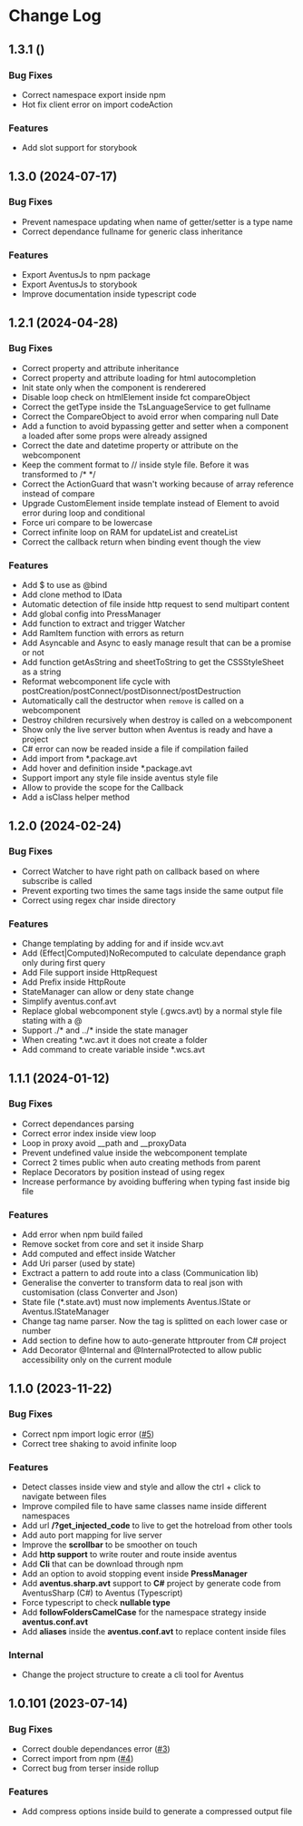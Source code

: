 # Change Log

## 1.3.1 ()

### Bug Fixes
 - Correct namespace export inside npm
 - Hot fix client error on import codeAction

### Features
 - Add slot support for storybook


## 1.3.0 (2024-07-17)

### Bug Fixes
 - Prevent namespace updating when name of getter/setter is a type name
 - Correct dependance fullname for generic class inheritance

### Features
 - Export AventusJs to npm package
 - Export AventusJs to storybook
 - Improve documentation inside typescript code


## 1.2.1 (2024-04-28)

### Bug Fixes
 - Correct property and attribute inheritance
 - Correct property and attribute loading for html autocompletion
 - Init state only when the component is renderered
 - Disable loop check on htmlElement inside fct compareObject
 - Correct the getType inside the TsLanguageService to get fullname
 - Correct the CompareObject to avoid error when comparing null Date
 - Add a function to avoid bypassing getter and setter when a component a loaded after some props were already assigned
 - Correct the date and datetime property or attribute on the webcomponent
 - Keep the comment format to // inside style file. Before it was transformed to /* */
 - Correct the ActionGuard that wasn't working because of array reference instead of compare
 - Upgrade CustomElement inside template instead of Element to avoid error during loop and conditional
 - Force uri compare to be lowercase
 - Correct infinite loop on RAM for updateList and createList
 - Correct the callback return when binding event though the view

### Features
 - Add $ to use as @bind
 - Add clone method to IData
 - Automatic detection of file inside http request to send multipart content
 - Add global config into PressManager
 - Add function to extract and trigger Watcher
 - Add RamItem function with errors as return
 - Add Asyncable and Async to easly manage result that can be a promise or not
 - Add function getAsString and sheetToString to get the CSSStyleSheet as a string
 - Reformat webcomponent life cycle with postCreation/postConnect/postDisonnect/postDestruction
 - Automatically call the destructor when `remove` is called on a webcomponent
 - Destroy children recursively when destroy is called on a webcomponent
 - Show only the live server button when Aventus is ready and have a project
 - C# error can now be readed inside a file if compilation failed
 - Add import from *.package.avt
 - Add hover and definition inside *.package.avt
 - Support import any style file inside aventus style file
 - Allow to provide the scope for the Callback
 - Add a isClass helper method


## 1.2.0 (2024-02-24)

### Bug Fixes
 - Correct Watcher to have right path on callback based on where subscribe is called
 - Prevent exporting two times the same tags inside the same output file
 - Correct using regex char inside directory

### Features
 - Change templating by adding for and if inside wcv.avt
 - Add (Effect|Computed)NoRecomputed to calculate dependance graph only during first query
 - Add File support inside HttpRequest
 - Add Prefix inside HttpRoute
 - StateManager can allow or deny state change
 - Simplify aventus.conf.avt
 - Replace global webcomponent style (.gwcs.avt) by a normal style file stating with a @
 - Support ./* and ../* inside the state manager
 - When creating *.wc.avt it does not create a folder
 - Add command to create variable inside *.wcs.avt


## 1.1.1 (2024-01-12)

### Bug Fixes
 - Correct dependances parsing
 - Correct error index inside view loop
 - Loop in proxy avoid __path and __proxyData
 - Prevent undefined value inside the webcomponent template
 - Correct 2 times public when auto creating methods from parent
 - Replace Decorators by position instead of using regex
 - Increase performance by avoiding buffering when typing fast inside big file

### Features
 - Add error when npm build failed
 - Remove socket from core and set it inside Sharp
 - Add computed and effect inside Watcher
 - Add Uri parser (used by state)
 - Exctract a pattern to add route into a class (Communication lib)
 - Generalise the converter to transform data to real json with customisation (class Converter and Json)
 - State file (*.state.avt) must now implements Aventus.IState or Aventus.IStateManager
 - Change tag name parser. Now the tag is splitted on each lower case or number
 - Add section to define how to auto-generate httprouter from C# project
 - Add Decorator @Internal and @InternalProtected to allow public accessibility only on the current module



## 1.1.0 (2023-11-22)

### Bug Fixes
 - Correct npm import logic error ([#5](https://github.com/Cobwebsite/Aventus/issues/5))
 - Correct tree shaking to avoid infinite loop

### Features
 - Detect classes inside view and style and allow the ctrl + click to navigate between files
 - Improve compiled file to have same classes name inside different namespaces
 - Add url **/?get_injected_code** to live to get the hotreload from other tools
 - Add auto port mapping for live server
 - Improve the **scrollbar** to be smoother on touch
 - Add **http support** to write router and route inside aventus
 - Add **Cli** that can be download through npm
 - Add an option to avoid stopping event inside **PressManager**
 - Add **aventus.sharp.avt** support to **C#** project by generate code from AventusSharp (C#) to Aventus (Typescript)
 - Force typescript to check **nullable type**
 - Add **followFoldersCamelCase** for the namespace strategy inside **aventus.conf.avt**
 - Add **aliases** inside the **aventus.conf.avt** to replace content inside files


### Internal
 - Change the project structure to create a cli tool for Aventus

## 1.0.101 (2023-07-14)

### Bug Fixes

 - Correct double dependances error ([#3](https://github.com/Cobwebsite/Aventus/issues/3))
 - Correct import from npm ([#4](https://github.com/Cobwebsite/Aventus/issues/4))
 - Correct bug from terser inside rollup

### Features
 - Add compress options inside build to generate a compressed output file